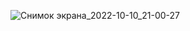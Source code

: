 ![Снимок экрана_2022-10-10_21-00-27](https://user-images.githubusercontent.com/92936147/194929202-581e01b5-184d-402a-8149-097839fb708e.png)


